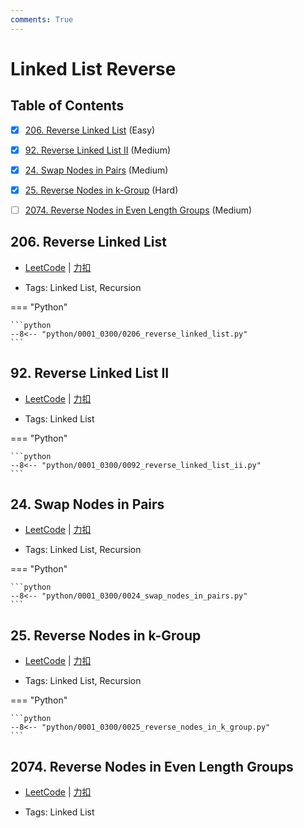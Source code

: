 ```yaml
---
comments: True
---
```


# Linked List Reverse

## Table of Contents

- [x] [206. Reverse Linked List](#206-reverse-linked-list) (Easy)
- [x] [92. Reverse Linked List II](#92-reverse-linked-list-ii) (Medium)
- [x] [24. Swap Nodes in Pairs](#24-swap-nodes-in-pairs) (Medium)
- [x] [25. Reverse Nodes in k-Group](#25-reverse-nodes-in-k-group) (Hard)
- [ ] [2074. Reverse Nodes in Even Length Groups](#2074-reverse-nodes-in-even-length-groups) (Medium)


## 206. Reverse Linked List

-    [LeetCode](https://leetcode.com/problems/reverse-linked-list/) | [力扣](https://leetcode.cn/problems/reverse-linked-list/)

-   Tags: Linked List, Recursion

=== "Python"

    ```python
    --8<-- "python/0001_0300/0206_reverse_linked_list.py"
    ```



## 92. Reverse Linked List II

-    [LeetCode](https://leetcode.com/problems/reverse-linked-list-ii/) | [力扣](https://leetcode.cn/problems/reverse-linked-list-ii/)

-   Tags: Linked List

=== "Python"

    ```python
    --8<-- "python/0001_0300/0092_reverse_linked_list_ii.py"
    ```



## 24. Swap Nodes in Pairs

-    [LeetCode](https://leetcode.com/problems/swap-nodes-in-pairs/) | [力扣](https://leetcode.cn/problems/swap-nodes-in-pairs/)

-   Tags: Linked List, Recursion

=== "Python"

    ```python
    --8<-- "python/0001_0300/0024_swap_nodes_in_pairs.py"
    ```



## 25. Reverse Nodes in k-Group

-    [LeetCode](https://leetcode.com/problems/reverse-nodes-in-k-group/) | [力扣](https://leetcode.cn/problems/reverse-nodes-in-k-group/)

-   Tags: Linked List, Recursion

=== "Python"

    ```python
    --8<-- "python/0001_0300/0025_reverse_nodes_in_k_group.py"
    ```



## 2074. Reverse Nodes in Even Length Groups

-    [LeetCode](https://leetcode.com/problems/reverse-nodes-in-even-length-groups/) | [力扣](https://leetcode.cn/problems/reverse-nodes-in-even-length-groups/)

-   Tags: Linked List



